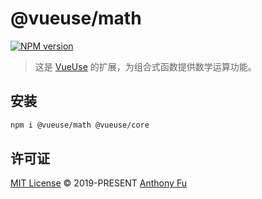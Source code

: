 # @vueuse/math

[![NPM version](https://img.shields.io/npm/v/@vueuse/math?color=a1b858)](https://www.npmjs.com/package/@vueuse/math)

> 这是 [VueUse](https://github.com/vueuse/vueuse) 的扩展，为组合式函数提供数学运算功能。

## 安装

```bash
npm i @vueuse/math @vueuse/core
```

## 许可证

[MIT License](https://github.com/vueuse/vueuse/blob/master/LICENSE) © 2019-PRESENT [Anthony Fu](https://github.com/antfu)